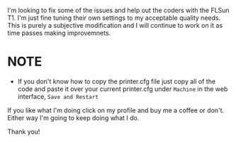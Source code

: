 I'm looking to fix some of the issues and help out the coders with the FLSun T1. I'm just fine tuning their own settings to my acceptable quality needs. This is purely a subjective modification and I will continue to work on it as time passes making improvemnets.

# NOTE
- If you don't know how to copy the printer.cfg file just copy all of the code and paste it over your current printer.cfg under `Machine` in the web interface, `Save and Restart`


If you like what I'm doing click on my profile and buy me a coffee or don't. Either way I'm going to keep doing what I do. 

Thank you!
